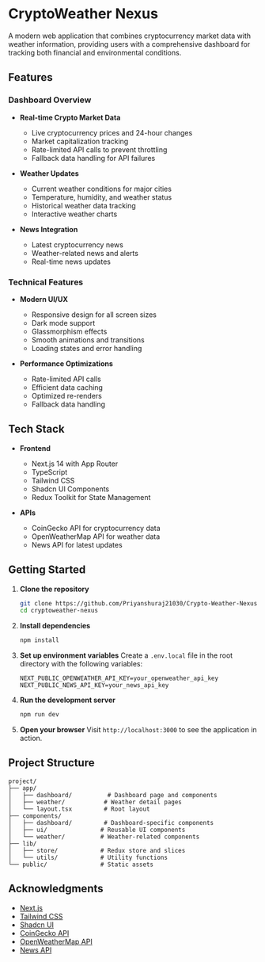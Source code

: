 # CryptoWeather Nexus

A modern web application that combines cryptocurrency market data with weather information, providing users with a comprehensive dashboard for tracking both financial and environmental conditions.

## Features

### Dashboard Overview
- **Real-time Crypto Market Data**
  - Live cryptocurrency prices and 24-hour changes
  - Market capitalization tracking
  - Rate-limited API calls to prevent throttling
  - Fallback data handling for API failures

- **Weather Updates**
  - Current weather conditions for major cities
  - Temperature, humidity, and weather status
  - Historical weather data tracking
  - Interactive weather charts

- **News Integration**
  - Latest cryptocurrency news
  - Weather-related news and alerts
  - Real-time news updates

### Technical Features
- **Modern UI/UX**
  - Responsive design for all screen sizes
  - Dark mode support
  - Glassmorphism effects
  - Smooth animations and transitions
  - Loading states and error handling

- **Performance Optimizations**
  - Rate-limited API calls
  - Efficient data caching
  - Optimized re-renders
  - Fallback data handling

## Tech Stack

- **Frontend**
  - Next.js 14 with App Router
  - TypeScript
  - Tailwind CSS
  - Shadcn UI Components
  - Redux Toolkit for State Management

- **APIs**
  - CoinGecko API for cryptocurrency data
  - OpenWeatherMap API for weather data
  - News API for latest updates

## Getting Started

1. **Clone the repository**
   ```bash
   git clone https://github.com/Priyanshuraj21030/Crypto-Weather-Nexus
   cd cryptoweather-nexus
   ```

2. **Install dependencies**
   ```bash
   npm install
   ```

3. **Set up environment variables**
   Create a `.env.local` file in the root directory with the following variables:
   ```
   NEXT_PUBLIC_OPENWEATHER_API_KEY=your_openweather_api_key
   NEXT_PUBLIC_NEWS_API_KEY=your_news_api_key
   ```

4. **Run the development server**
   ```bash
   npm run dev
   ```

5. **Open your browser**
   Visit `http://localhost:3000` to see the application in action.

## Project Structure

```
project/
├── app/
│   ├── dashboard/          # Dashboard page and components
│   ├── weather/           # Weather detail pages
│   └── layout.tsx         # Root layout
├── components/
│   ├── dashboard/         # Dashboard-specific components
│   ├── ui/               # Reusable UI components
│   └── weather/          # Weather-related components
├── lib/
│   ├── store/            # Redux store and slices
│   └── utils/            # Utility functions
└── public/               # Static assets
```

## Acknowledgments

- [Next.js](https://nextjs.org/)
- [Tailwind CSS](https://tailwindcss.com/)
- [Shadcn UI](https://ui.shadcn.com/)
- [CoinGecko API](https://www.coingecko.com/en/api)
- [OpenWeatherMap API](https://openweathermap.org/api)
- [News API](https://newsapi.org/) 
